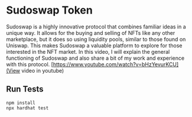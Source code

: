 # Sudoswap Token

Sudoswap is a highly innovative protocol that combines familiar ideas in a unique way. It allows for the buying and selling of NFTs like any other marketplace, but it does so using liquidity pools, similar to those found on Uniswap. This makes Sudoswap a valuable platform to explore for those interested in the NFT market. In this video, I will explain the general functioning of Sudoswap and also share a bit of my work and experience with this protocol. [https://www.youtube.com/watch?v=bHzYevurKCU](View video in youtube)

## Run Tests

```shell
npm install
npx hardhat test
```
